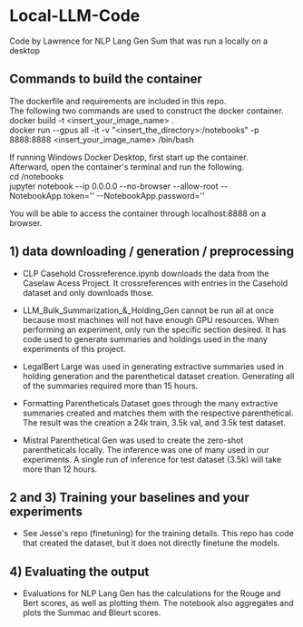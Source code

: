 # Local-LLM-Code
Code by Lawrence for NLP Lang Gen Sum that was run a locally on a desktop
      
## Commands to build the container
The dockerfile and requirements are included in this repo.    
The following two commands are used to construct the docker container.    
	docker build -t <insert_your_image_name> .    
	docker run --gpus all -it -v "<insert_the_directory>:/notebooks" -p 8888:8888 <insert_your_image_name> /bin/bash     

If running Windows Docker Desktop, first start up the container.     
Afterward, open the container's terminal and run the following.    
	cd /notebooks     
	jupyter notebook --ip 0.0.0.0 --no-browser --allow-root --NotebookApp.token='' --NotebookApp.password=''    
     
You will be able to access the container through localhost:8888 on a browser.     

## 1) data downloading / generation / preprocessing
- CLP Casehold Crossreference.ipynb downloads the data from the Caselaw Acess Project. It crossreferences with
entries in the Casehold dataset and only downloads those.    
    
- LLM_Bulk_Summarization_&_Holding_Gen cannot be run all at once because most machines will not have enough GPU resources.
When performing an experiment, only run the specific section desired.
It has code used to generate summaries and holdings used in the many experiments of this project.

- LegalBert Large was used in generating extractive summaries used in holding generation and the parenthetical dataset creation. Generating all of the summaries required more than 15 hours.

- Formatting Parentheticals Dataset goes through the many extractive summaries created and matches them with the respective parenthetical. The result was the creation a 24k train, 3.5k val, and 3.5k test dataset.

- Mistral Parenthetical Gen was used to create the zero-shot parentheticals locally. The inference was one of many used in our experiments. A single run of inference for test dataset (3.5k) will take more than 12 hours.

## 2 and 3) Training your baselines and your experiments
- See Jesse's repo (finetuning) for the training details. This repo has code that created the dataset, but it does not directly finetune the models.

## 4) Evaluating the output
- Evaluations for NLP Lang Gen has the calculations for the Rouge and Bert scores, as well as plotting them.
The notebook also aggregates and plots the Summac and Bleurt scores.
